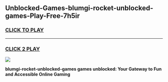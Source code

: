 
## Unblocked-Games-blumgi-rocket-unblocked-games-Play-Free-7h5ir
<h3>
<a href="https://premium76.site?title=blumgi-rocket-unblocked-games&ref=18A1">CLICK TO PLAY</a></h3>
<hr>

<h3>
<a href="https://premium76.site?title=blumgi-rocket-unblocked-games&ref=18A1">CLICK 2 PLAY</a>
  
</h3>

<a href="https://premium76.site?title=blumgi-rocket-unblocked-games&ref=18A1"><img src="https://clearcache.store/games.png"></a>


**blumgi-rocket-unblocked-games games unblocked: Your Gateway to Fun and Accessible Online Gaming**
